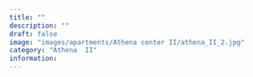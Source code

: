 ```yaml
---
title: ""
description: ""
draft: false
image: "images/apartments/Athena center II/athena_II_2.jpg"
category: "Athena  II"
information:
---
```

